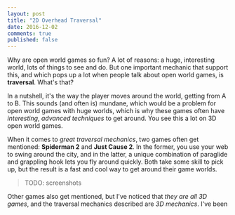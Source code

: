 ```yaml
---
layout: post
title: "2D Overhead Traversal"
date: 2016-12-02
comments: true
published: false
---
```


Why are open world games so fun? A lot of reasons: a huge, interesting world, lots of things to see and do. But one important mechanic that support this, and which pops up a lot when people talk about open world games, is **traversal**. What's that?

In a nutshell, it's the way the player moves around the world, getting from A to B. This sounds (and often is) mundane, which would be a problem for open world games with huge worlds, which is why these games often have *interesting*, *advanced techniques* to get around. You see this a lot on 3D open world games.

When it comes to *great traversal mechanics*, two games  often get mentioned: **Spiderman 2** and **Just Cause 2**. In the former, you use your web to swing around the city, and in the latter, a unique combination of paraglide and grappling hook lets you fly around quickly. Both take some skill to pick up, but the result is a fast and cool way to get around their game worlds.

> TODO: screenshots

Other games also get mentioned, but I've noticed that *they are all 3D games*, and the traversal mechanics described are *3D mechanics*. I've been 
